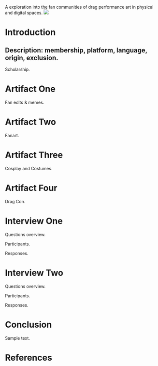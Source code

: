 A exploration into the fan communities of drag performance art in physical and digital spaces.
<a href="https://www.juncture-digital.org"><img
src="https://juncture-digital.github.io/juncture/static/images/ve-button.png"></a>

<param ve-config
       title="Queer Spaces and Drag Communities"
       author="Allison Caban"
       banner="[image](https://github.com/user-attachments/assets/456ff819-f77f-4132-adf9-852ec7c10be4)"
       layout="vertical">

# Introduction
## Description: membership, platform, language, origin, exclusion.
<param ve-iframe
	label="A Fan's First Experience Attending Drag Con 2019"
	description="Tiffy Goes to Drag Con 2019 by Tiffy Quake"
	license="Public Domain"
	url="https://i.pinimg.com/control2/736x/95/68/02/95680260db6673b75609a3554ae8eb4d.jpg">
Scholarship.
<param ve-iframe	src="https://archive.org/details/1_20210320_20210320_0857/%D8%A7%D9%84%D8%AC%D8%A7%D9%85%D8%B9%20%D9%84%D9%85%D9%81%D8%B1%D8%AF%D8%A7%D8%AA%20%D8%A7%D9%84%D8%A3%D8%AF%D9%88%D9%8A%D8%A9%20%D9%88%D8%A7%D9%84%D8%A3%D8%BA%D8%AF%D9%8A%D8%A9%20%D8%A5%D8%A8%D9%86%20%D8%A7%D9%84%D8%A8%D9%8A%D8%B7%D8%A7%D8%B1%D8%AC%201/page/n111/mode/1up?view=theater&ui=embed&wrapper=false">

# Artifact One
Fan edits & memes.
<param ve-image
	description="A 'faithful photographic reproduction' of a Scene on the Middle Passage"
	label="Scene from the Middle Passage from *Navio negreiro* by Johann Moritz Rugendas"
	license="Public Domain"
	url="https://i.pinimg.com/control2/736x/8f/74/b0/8f74b0cab8479bf0293e2f0df92cbdb4.jpg">
 
# Artifact Two
Fanart.
<param ve-image
	description="A 'faithful photographic reproduction' of a Scene on the Middle Passage"
	label="Scene from the Middle Passage from *Navio negreiro* by Johann Moritz Rugendas"
	license="Public Domain"
	url="https://i.pinimg.com/control2/736x/0f/93/67/0f9367e5c04652db765a5b2b0c52c8df.jpg">
       
# Artifact Three
Cosplay and Costumes.
<param ve-image
	description="A 'faithful photographic reproduction' of a Scene on the Middle Passage"
	label="Scene from the Middle Passage from *Navio negreiro* by Johann Moritz Rugendas"
	license="Public Domain"
	url="https://i.pinimg.com/736x/8a/37/69/8a37692c2be5452eb4d302474e2974a7.jpg">

# Artifact Four
Drag Con. 
<param ve-image
	description="A 'faithful photographic reproduction' of a Scene on the Middle Passage"
	label="Scene from the Middle Passage from *Navio negreiro* by Johann Moritz Rugendas"
	license="Public Domain"
	url="">

# Interview One
Questions overview.

Participants.

Responses.

# Interview Two
Questions overview.

Participants.

Responses.

# Conclusion
Sample text. 

# References
